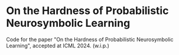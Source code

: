 # On the Hardness of Probabilistic Neurosymbolic Learning

Code for the paper "On the Hardness of Probabilistic Neurosymbolic Learning", accepted at ICML 2024. (w.i.p.)
